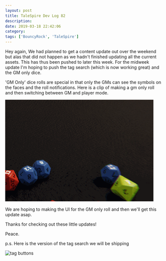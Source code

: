 ```yaml
---
layout: post
title: TaleSpire Dev Log 82
description:
date: 2019-03-18 22:42:06
category:
tags: ['BouncyRock', 'TaleSpire']
---
```


Hey again, We had planned to get a content update out over the weekend but alas that did not happen as we hadn't finished updating all the current assets. This has thus been pushed to later this week. For the midweek update I'm hoping to push the tag search (which is now working great) and the GM only dice.

'GM Only' dice rolls are special in that only the GMs can see the symbols on the faces and the roll notifications. Here is a clip of making a gm only roll and then switching between GM and player mode.

![gm only roll](/assets/videos/gmOnlyDice0.gif)

We are hoping to making the UI for the GM only roll and then we'll get this update asap.

Thanks for checking out these little updates!

Peace.

p.s. Here is the version of the tag search we will be shipping

![tag buttons](/assets/videos/tagSearch0.gif)
